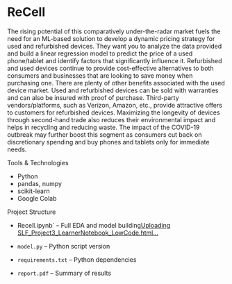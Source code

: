 # ReCell
The rising potential of this comparatively under-the-radar market fuels the need for an ML-based solution to develop a dynamic pricing strategy for used and refurbished devices. They want you to analyze the data provided and build a linear regression model to predict the price of a used phone/tablet and identify factors that significantly influence it.
Refurbished and used devices continue to provide cost-effective alternatives to both consumers and businesses that are looking to save money when purchasing one. There are plenty of other benefits associated with the used device market. Used and refurbished devices can be sold with warranties and can also be insured with proof of purchase. Third-party vendors/platforms, such as Verizon, Amazon, etc., provide attractive offers to customers for refurbished devices. Maximizing the longevity of devices through second-hand trade also reduces their environmental impact and helps in recycling and reducing waste. The impact of the COVID-19 outbreak may further boost this segment as consumers cut back on discretionary spending and buy phones and tablets only for immediate needs.

Tools & Technologies
- Python
- pandas, numpy
- scikit-learn
- Google Colab

Project Structure
- Recell.ipynb` – Full EDA and model building[Uploading SLF_Project3_LearnerNotebook_LowCode.html…]()

- `model.py` – Python script version
- `requirements.txt` – Python dependencies
- `report.pdf` – Summary of results
